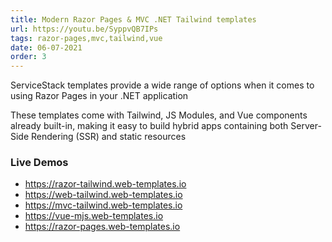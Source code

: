 ```yaml
---
title: Modern Razor Pages & MVC .NET Tailwind templates
url: https://youtu.be/SyppvQB7IPs
tags: razor-pages,mvc,tailwind,vue
date: 06-07-2021
order: 3
---
```


ServiceStack templates provide a wide range of options when it comes to using Razor Pages in your .NET application

These templates come with Tailwind, JS Modules, and Vue components already built-in,
making it easy to build hybrid apps containing both Server-Side Rendering (SSR) and static resources

### Live Demos
- https://razor-tailwind.web-templates.io
- https://web-tailwind.web-templates.io
- https://mvc-tailwind.web-templates.io
- https://vue-mjs.web-templates.io
- https://razor-pages.web-templates.io
